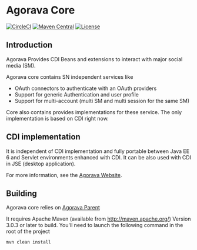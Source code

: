 # Agorava Core

[![CircleCI](https://circleci.com/gh/agorava/agorava-core/tree/master.svg?style=svg)](https://circleci.com/gh/agorava/agorava-core/tree/master)
[![Maven Central](https://maven-badges.herokuapp.com/maven-central/org.agorava/agorava-core-parent/badge.svg)](https://maven-badges.herokuapp.com/maven-central/org.agorava/agorava-core-parent) 
[![License](http://img.shields.io/badge/license-Apache2-red.svg)](http://opensource.org/licenses/apache-2.0)

## Introduction
Agorava Provides CDI Beans and extensions to interact with major social media (SM).

Agorava core contains SN independent services like

+ OAuth connectors to authenticate with an OAuth providers
+ Support for generic Authentication and user profile
+ Support for multi-account (multi SM and multi session for the same SM)

Core also contains provides implementations for these service.
The only implementation is based on CDI right now.

## CDI implementation
It is independent of CDI implementation and fully portable between
Java EE 6 and Servlet environments enhanced with CDI. It can be also used 
with CDI in JSE (desktop application).

For more information, see the [Agorava Website](http://agorava.org).

## Building
Agorava core relies on [Agorava Parent](https://github.com/agorava/agorava-parent)

It requires Apache Maven (available from http://maven.apache.org/) 
Version 3.0.3 or later to build. You'll need to launch the following command in the root of the project

    mvn clean install
